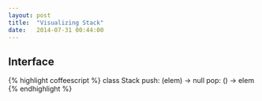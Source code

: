```yaml
---
layout: post
title:  "Visualizing Stack"
date:   2014-07-31 00:44:00
---
```


Interface
---------

{% highlight coffeescript %}
class Stack
  push: (elem) -> null
  pop:  () -> elem
{% endhighlight %}

<svg id="canvas" class="canvas"></svg>
<script src="{{ '/assets/common.js' | prepend: site.baseurl }}"></script>
<script src="{{ '/assets/stack.js' | prepend: site.baseurl }}"></script>
